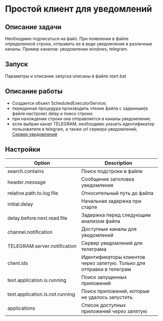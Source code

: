 # Простой клиент для уведомлений
  
## Описание задачи
   Необходимо подписаться на файл. При появлении в файле определенной строки, отправить ее в виде уведомления в различные каналы. Пример каналов: уведомление windows, telegram.

## Запуск
   Параметры и описание запуска описаны в файле start.bat
    
## Описание работы
   - Создается объект ScheduledExecutorService;
   - переданная процедура производить чтение файла с заданным(в файле настроек) delay и поиск строки;
   - при нахождении строки она отправляется в каналы уведомления; 
   - eсли выбран канал TELEGRAM, необходимо указать идентификатор пользователя в telegram, а также url сервера уведомлений;    
[Сервер уведомлений](https://github.com/Hhhuuu/notification-server)

## Настройки

| Option | Description |
| ------ | ----------- |
| search.contains | Поиск подстроки в файле |
| header.message | Сообщение заголовка уведомления |
| relative.path.to.log.file | Относительный путь до файла |
| initial.delay | Начальная задержка при старте |
| delay.before.next.read.file | Задержка перед следующим анализом файла |
| channel.notification | Доступные каналы для уведомлений |
| TELEGRAM.server.notification | Сервер уведомлений для телеграма |
| client.ids | Идентификаторы клиентов через запятую. Только для отправки в телеграм |
| text.application.is.running | Поиск запущенных приложений |
| text.application.is.not.running | Поиск приложений, которые не удалось запустить |
| applications | Список доступных приложений через запятую |
